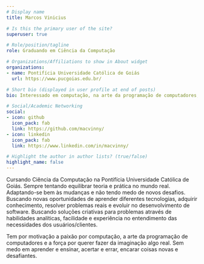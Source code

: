 ```yaml
---
# Display name
title: Marcos Vinicius

# Is this the primary user of the site?
superuser: true

# Role/position/tagline
role: Graduando em Ciência da Computação

# Organizations/Affiliations to show in About widget
organizations:
- name: Pontifícia Universidade Católica de Goiás
  url: https://www.pucgoias.edu.br/

# Short bio (displayed in user profile at end of posts)
bio: Interessado em computação, na arte da programação de computadores, em resolver problemas reais e evoluir no desenvolvimento de software.

# Social/Academic Networking
social:
- icon: github
  icon_pack: fab
  link: https://github.com/macvinny/
- icon: linkedin
  icon_pack: fab
  link: https://www.linkedin.com/in/macvinny/

# Highlight the author in author lists? (true/false)
highlight_name: false
---
```


Cursando Ciência da Computação na Pontifícia Universidade Católica de Goiás.  Sempre tentando equilibrar teoria e prática no mundo real. Adaptando-se bem às mudanças e não tendo medo de novos desafios. Buscando novas oportunidades de aprender diferentes tecnologias, adquirir conhecimento,  resolver problemas reais e evoluir no desenvolvimento de software. Buscando soluções criativas para problemas através de habilidades analíticas, facilidade e experiência no entendimento das necessidades dos usuários/clientes.

Tem por motivação a paixão por computação, a arte da programação de computadores e a força por querer fazer da imaginação algo real. Sem medo em aprender e ensinar, acertar e errar, encarar coisas novas e desafiantes.
